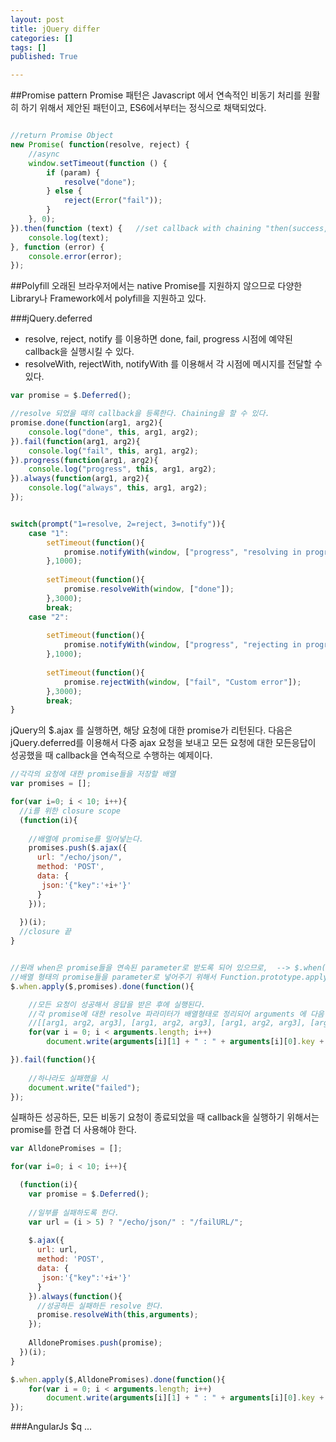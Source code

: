 ```yaml
---
layout: post
title: jQuery differ
categories: []
tags: []
published: True

---
```


##Promise pattern
Promise 패턴은 Javascript 에서 연속적인 비동기 처리를 원활히 하기 위해서 제안된 패턴이고, ES6에서부터는 정식으로 채택되었다. 

```js

//return Promise Object
new Promise( function(resolve, reject) {
    //async
    window.setTimeout(function () {
        if (param) {
            resolve("done");
        } else {
            reject(Error("fail"));
        }
    }, 0);
}).then(function (text) {   //set callback with chaining "then(success, error)""
    console.log(text);
}, function (error) {
    console.error(error);
});
```

##Polyfill
오래된 브라우저에서는 native Promise를 지원하지 않으므로 다양한 Library나 Framework에서 polyfill을 지원하고 있다.

###jQuery.deferred

 - resolve, reject, notify 를 이용하면 done, fail, progress 시점에 예약된 callback을 실행시킬 수 있다.
 - resolveWith, rejectWith, notifyWith 를 이용해서 각 시점에 메시지를 전달할 수 있다.
 

```js
var promise = $.Deferred();

//resolve 되었을 때의 callback을 등록한다. Chaining을 할 수 있다.
promise.done(function(arg1, arg2){
    console.log("done", this, arg1, arg2);
}).fail(function(arg1, arg2){
    console.log("fail", this, arg1, arg2);
}).progress(function(arg1, arg2){
    console.log("progress", this, arg1, arg2);
}).always(function(arg1, arg2){
    console.log("always", this, arg1, arg2);
});


switch(prompt("1=resolve, 2=reject, 3=notify")){
    case "1":
        setTimeout(function(){
            promise.notifyWith(window, ["progress", "resolving in progress..."]);
        },1000);
        
        setTimeout(function(){
            promise.resolveWith(window, ["done"]);
        },3000);
        break;
    case "2":
    
        setTimeout(function(){
            promise.notifyWith(window, ["progress", "rejecting in progress..."]);
        },1000);
        
        setTimeout(function(){
            promise.rejectWith(window, ["fail", "Custom error"]);
        },3000);
        break;
}
```

jQuery의 $.ajax 를 실행하면, 해당 요청에 대한 promise가 리턴된다. 
다음은 jQuery.deferred를 이용해서 다중 ajax 요청을 보내고 모든 요청에 대한 모든응답이 성공했을 때 callback을 연속적으로 수행하는 예제이다.

```js
//각각의 요청에 대한 promise들을 저장할 배열
var promises = [];

for(var i=0; i < 10; i++){
  //i를 위한 closure scope
  (function(i){ 
    
    //배열에 promise를 밀어넣는다.
    promises.push($.ajax({
      url: "/echo/json/",
      method: 'POST',
      data: {
       json:'{"key":'+i+'}' 
      }
    }));
  
  })(i);   
  //closure 끝
}


//원래 when은 promise들을 연속된 parameter로 받도록 되어 있으므로,  --> $.when(promise1, promise2, ...)
//배열 형태의 promise들을 parameter로 넣어주기 위해서 Function.prototype.apply를 사용한다.
$.when.apply($,promises).done(function(){

    //모든 요청이 성공해서 응답을 받은 후에 실행된다.
    //각 promise에 대한 resolve 파라미터가 배열형태로 정리되어 arguments 에 다음 형태로 들어온다.
    //[[arg1, arg2, arg3], [arg1, arg2, arg3], [arg1, arg2, arg3], [arg1, arg2, arg3]]
    for(var i = 0; i < arguments.length; i++)
		document.write(arguments[i][1] + " : " + arguments[i][0].key + "<br />");

}).fail(function(){
    
    //하나라도 실패했을 시
    document.write("failed");
});
```

실패하든 성공하든, 모든 비동기 요청이 종료되었을 때 callback을 실행하기 위해서는 promise를 한겹 더 사용해야 한다.

```js
var AlldonePromises = [];

for(var i=0; i < 10; i++){

  (function(i){ 
    var promise = $.Deferred();
    
    //일부를 실패하도록 한다.
    var url = (i > 5) ? "/echo/json/" : "/failURL/";
    
    $.ajax({
      url: url,
      method: 'POST',
      data: {
       json:'{"key":'+i+'}' 
      }
    }).always(function(){
      //성공하든 실패하든 resolve 한다.
      promise.resolveWith(this,arguments);
    });
    
    AlldonePromises.push(promise);
  })(i);   
}

$.when.apply($,AlldonePromises).done(function(){
    for(var i = 0; i < arguments.length; i++)
		document.write(arguments[i][1] + " : " + arguments[i][0].key + "<br />");
});
```


###AngularJs $q
...
